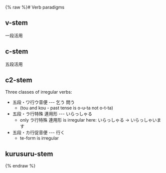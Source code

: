 {% raw %}# Verb paradigms

## v-stem

一段活用

## c-stem

五段活用

## c2-stem

Three classes of irregular verbs:

- 五段・ワ行ウ音便 --- 乞う 問う
  - (tou and kou - past tense is o-u-ta not o-t-ta)
- 五段・ラ行特殊 連用形 --- いらっしゃる
  - only ラ行特殊 連用形 is irregular here: いらっしゃる →
いらっしゃいます
- 五段・カ行促音便 --- 行く
  - te-form is irregular

## kurusuru-stem
<update date omitted for speed>{% endraw %}